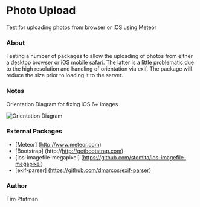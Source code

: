 Photo Upload
============

Test for uploading photos from browser or iOS using Meteor

### About

Testing a number of packages to allow the uploading of photos from either a desktop browser or iOS mobile safari.  The latter is a little problematic due to the high resolution and handling of orientation via exif.  The package will reduce the size prior to loading it to the server.

### Notes

Orientation Diagram for fixing iOS 6+ images

![Orientation Diagram](https://raw.github.com/pfafman/photoUpload/master/notes/EXIF_Orientations.jpg.gif)

### External Packages

* [Meteor] (http://www.meteor.com)
* [Bootstrap] (http://http://getbootstrap.com)
* [ios-imagefile-megapixel] (https://github.com/stomita/ios-imagefile-megapixel)
* [exif-parser] (https://github.com/dmarcos/exif-parser)



### Author

Tim Pfafman
